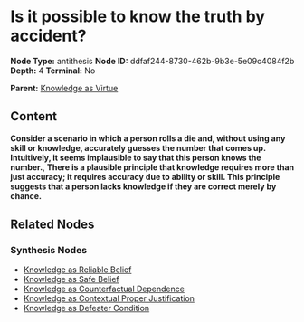# Is it possible to know the truth by accident?

**Node Type:** antithesis
**Node ID:** ddfaf244-8730-462b-9b3e-5e09c4084f2b
**Depth:** 4
**Terminal:** No

**Parent:** [Knowledge as Virtue](knowledge-as-virtue-synthesis-2f5aea12-4eea-4277-87e2-357e77302b92.md)

## Content

**Consider a scenario in which a person rolls a die and, without using any skill or knowledge, accurately guesses the number that comes up. Intuitively, it seems implausible to say that this person knows the number.**, **There is a plausible principle that knowledge requires more than just accuracy; it requires accuracy due to ability or skill. This principle suggests that a person lacks knowledge if they are correct merely by chance.**

## Related Nodes

### Synthesis Nodes

- [Knowledge as Reliable Belief](knowledge-as-reliable-belief-synthesis-125355b1-a01b-4fe6-bdf2-bceeea9392e7.md)
- [Knowledge as Safe Belief](knowledge-as-safe-belief-synthesis-f73fc83e-ab36-4977-8bdb-dabf757f0cbf.md)
- [Knowledge as Counterfactual Dependence](knowledge-as-counterfactual-dependence-synthesis-f19926a6-6ed9-4cf8-af4f-0b3ff75e3028.md)
- [Knowledge as Contextual Proper Justification](knowledge-as-contextual-proper-justification-synthesis-887b3863-2d8c-42a0-a8b5-deb5b4f600e1.md)
- [Knowledge as Defeater Condition](knowledge-as-defeater-condition-synthesis-f26c534f-4edb-4392-9edd-100b2668b672.md)
